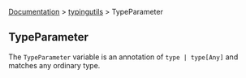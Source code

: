 [Documentation](/docs/documentation.md) > [typingutils](/docs/typingutils/module.md) > TypeParameter

## TypeParameter

The `TypeParameter` variable is an annotation of `type | type[Any]` and matches any ordinary type.
